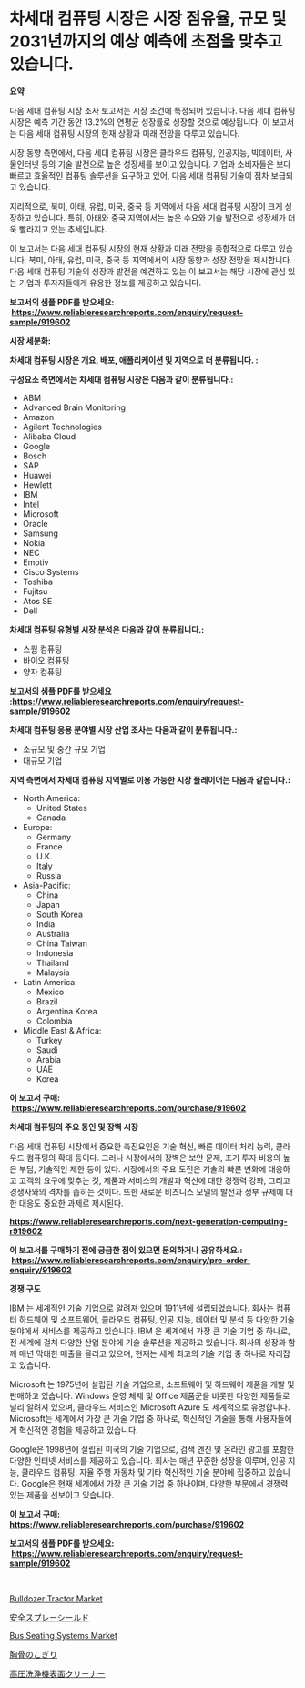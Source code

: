 <p><h1>차세대 컴퓨팅 시장은 시장 점유율, 규모 및 2031년까지의 예상 예측에 초점을 맞추고 있습니다.</h1></p><p><strong>요약</strong></p>
<p><p>다음 세대 컴퓨팅 시장 조사 보고서는 시장 조건에 특정되어 있습니다. 다음 세대 컴퓨팅 시장은 예측 기간 동안 13.2%의 연평균 성장률로 성장할 것으로 예상됩니다. 이 보고서는 다음 세대 컴퓨팅 시장의 현재 상황과 미래 전망을 다루고 있습니다. </p><p>시장 동향 측면에서, 다음 세대 컴퓨팅 시장은 클라우드 컴퓨팅, 인공지능, 빅데이터, 사물인터넷 등의 기술 발전으로 높은 성장세를 보이고 있습니다. 기업과 소비자들은 보다 빠르고 효율적인 컴퓨팅 솔루션을 요구하고 있어, 다음 세대 컴퓨팅 기술이 점차 보급되고 있습니다.</p><p>지리적으로, 북미, 아태, 유럽, 미국, 중국 등 지역에서 다음 세대 컴퓨팅 시장이 크게 성장하고 있습니다. 특히, 아태와 중국 지역에서는 높은 수요와 기술 발전으로 성장세가 더욱 빨라지고 있는 추세입니다.</p><p>이 보고서는 다음 세대 컴퓨팅 시장의 현재 상황과 미래 전망을 종합적으로 다루고 있습니다. 북미, 아태, 유럽, 미국, 중국 등 지역에서의 시장 동향과 성장 전망을 제시합니다. 다음 세대 컴퓨팅 기술의 성장과 발전을 예견하고 있는 이 보고서는 해당 시장에 관심 있는 기업과 투자자들에게 유용한 정보를 제공하고 있습니다.</p></p>
<p><strong>보고서의 샘플 PDF를 받으세요: &nbsp;<a href="https://www.reliableresearchreports.com/enquiry/request-sample/919602">https://www.reliableresearchreports.com/enquiry/request-sample/919602</a></strong></p>
<p><strong>시장 세분화:</strong></p>
<p><strong> 차세대 컴퓨팅 시장은 개요, 배포, 애플리케이션 및 지역으로 더 분류됩니다. :</strong></p>
<p><strong>구성요소 측면에서는 차세대 컴퓨팅 시장은 다음과 같이 분류됩니다.:</strong></p>
<p><ul><li>ABM</li><li>Advanced Brain Monitoring</li><li>Amazon</li><li>Agilent Technologies</li><li>Alibaba Cloud</li><li>Google</li><li>Bosch</li><li>SAP</li><li>Huawei</li><li>Hewlett</li><li>IBM</li><li>Intel</li><li>Microsoft</li><li>Oracle</li><li>Samsung</li><li>Nokia</li><li>NEC</li><li>Emotiv</li><li>Cisco Systems</li><li>Toshiba</li><li>Fujitsu</li><li>Atos SE</li><li>Dell</li></ul></p>
<p><strong> 차세대 컴퓨팅 유형별 시장 분석은 다음과 같이 분류됩니다.:</strong></p>
<p><ul><li>스웜 컴퓨팅</li><li>바이오 컴퓨팅</li><li>양자 컴퓨팅</li></ul></p>
<p><strong>보고서의 샘플 PDF를 받으세요 :<a href="https://www.reliableresearchreports.com/enquiry/request-sample/919602">https://www.reliableresearchreports.com/enquiry/request-sample/919602</a></strong></p>
<p><strong> 차세대 컴퓨팅 응용 분야별 시장 산업 조사는 다음과 같이 분류됩니다.:</strong></p>
<p><ul><li>소규모 및 중간 규모 기업</li><li>대규모 기업</li></ul></p>
<p><strong>지역 측면에서 차세대 컴퓨팅 지역별로 이용 가능한 시장 플레이어는 다음과 같습니다.:</strong></p>
<p><ul>
    <li>
        North America:
        <ul>
            <li>United States</li>
            <li>Canada</li>
        </ul>
    </li>
    <li>
        Europe:
        <ul>
            <li>Germany</li>
            <li>France</li>
            <li>U.K.</li>
            <li>Italy</li>
            <li>Russia</li>
        </ul>
    </li>
    <li>
        Asia-Pacific:
        <ul>
            <li>China</li>
            <li>Japan</li>
            <li>South Korea</li>
            <li>India</li>
            <li>Australia</li>
            <li>China Taiwan</li>
            <li>Indonesia</li>
            <li>Thailand</li>
            <li>Malaysia</li>
        </ul>
    </li>
    <li>
        Latin America:
        <ul>
            <li>Mexico</li>
            <li>Brazil</li>
            <li>Argentina Korea</li>
            <li>Colombia</li>
        </ul>
    </li>
    <li>
        Middle East & Africa:
        <ul>
            <li>Turkey</li>
            <li>Saudi</li>
            <li>Arabia</li>
            <li>UAE</li>
            <li>Korea</li>
        </ul>
    </li>
    </ul></p>
<p><strong>이 보고서 구매: &nbsp;<a href="https://www.reliableresearchreports.com/purchase/919602">https://www.reliableresearchreports.com/purchase/919602</a></strong></p>
<p><strong>차세대 컴퓨팅의 주요 동인 및 장벽 시장</strong></p>
<p><p>다음 세대 컴퓨팅 시장에서 중요한 촉진요인은 기술 혁신, 빠른 데이터 처리 능력, 클라우드 컴퓨팅의 확대 등이다. 그러나 시장에서의 장벽은 보안 문제, 초기 투자 비용의 높은 부담, 기술적인 제한 등이 있다. 시장에서의 주요 도전은 기술의 빠른 변화에 대응하고 고객의 요구에 맞추는 것, 제품과 서비스의 개발과 혁신에 대한 경쟁력 강화, 그리고 경쟁사와의 격차를 좁히는 것이다. 또한 새로운 비즈니스 모델의 발전과 정부 규제에 대한 대응도 중요한 과제로 제시된다.</p></p>
<p><strong><a href="https://www.reliableresearchreports.com/next-generation-computing-r919602">https://www.reliableresearchreports.com/next-generation-computing-r919602</a></strong></p>
<p><strong>이 보고서를 구매하기 전에 궁금한 점이 있으면 문의하거나 공유하세요.: &nbsp;<a href="https://www.reliableresearchreports.com/enquiry/pre-order-enquiry/919602">https://www.reliableresearchreports.com/enquiry/pre-order-enquiry/919602</a></strong></p>
<p><strong>경쟁 구도</strong></p>
<p><p>IBM 는 세계적인 기술 기업으로 알려져 있으며 1911년에 설립되었습니다. 회사는 컴퓨터 하드웨어 및 소프트웨어, 클라우드 컴퓨팅, 인공 지능, 데이터 및 분석 등 다양한 기술 분야에서 서비스를 제공하고 있습니다. IBM 은 세계에서 가장 큰 기술 기업 중 하나로, 전 세계에 걸쳐 다양한 산업 분야에 기술 솔루션을 제공하고 있습니다. 회사의 성장과 함께 매년 막대한 매출을 올리고 있으며, 현재는 세계 최고의 기술 기업 중 하나로 자리잡고 있습니다.</p><p>Microsoft 는 1975년에 설립된 기술 기업으로, 소프트웨어 및 하드웨어 제품을 개발 및 판매하고 있습니다. Windows 운영 체제 및 Office 제품군을 비롯한 다양한 제품들로 널리 알려져 있으며, 클라우드 서비스인 Microsoft Azure 도 세계적으로 유명합니다. Microsoft는 세계에서 가장 큰 기술 기업 중 하나로, 혁신적인 기술을 통해 사용자들에게 혁신적인 경험을 제공하고 있습니다.</p><p>Google은 1998년에 설립된 미국의 기술 기업으로, 검색 엔진 및 온라인 광고를 포함한 다양한 인터넷 서비스를 제공하고 있습니다. 회사는 매년 꾸준한 성장을 이루며, 인공 지능, 클라우드 컴퓨팅, 자율 주행 자동차 및 기타 혁신적인 기술 분야에 집중하고 있습니다. Google은 현재 세계에서 가장 큰 기술 기업 중 하나이며, 다양한 부문에서 경쟁력 있는 제품을 선보이고 있습니다.</p></p>
<p><strong>이 보고서 구매: &nbsp; <a href="https://www.reliableresearchreports.com/purchase/919602">https://www.reliableresearchreports.com/purchase/919602</a></strong></p>
<p><strong>보고서의 샘플 PDF를 받으세요: &nbsp;<a href="https://www.reliableresearchreports.com/enquiry/request-sample/919602">https://www.reliableresearchreports.com/enquiry/request-sample/919602</a></strong><strong></strong></p>
<p>&nbsp;</p>
<p><p><a href="https://www.linkedin.com/pulse/bulldozer-tractor-market-research-report-reveals-latest-trends-hpjff?trackingId=oYR3YuBZGQAO8%2BwIG1Dgog%3D%3D">Bulldozer Tractor Market</a></p><p><a href="https://medium.com/@isabeleterson7845/%E5%AE%89%E5%85%A8%E3%82%B9%E3%83%97%E3%83%AC%E3%83%BC%E3%82%B7%E3%83%BC%E3%83%AB%E3%83%89%E5%B8%82%E5%A0%B4-%E5%B8%82%E5%A0%B4%E3%82%B7%E3%82%A7%E3%82%A2-%E5%B8%82%E5%A0%B4%E3%83%88%E3%83%AC%E3%83%B3%E3%83%89-%E3%81%8A%E3%82%88%E3%81%B3%E5%B0%86%E6%9D%A5%E3%81%AE%E6%88%90%E9%95%B7%E3%81%AE%E6%8E%A2%E6%B1%82-c256e4823f54">安全スプレーシールド</a></p><p><a href="https://www.linkedin.com/pulse/global-bus-seating-systems-market-size-trends-insights-projections-ug1df?trackingId=lo1x0Hwfv07GoOA4Ojmu0Q%3D%3D">Bus Seating Systems Market</a></p><p><a href="https://github.com/one-cool-chick/Market-Research-Report-List-1/blob/main/384949422057.md">胸骨のこぎり</a></p><p><a href="https://medium.com/@jackieshlerin98056/%E5%9C%A7%E5%8A%9B%E6%B4%97%E6%B5%84%E6%A9%9F%E3%82%B5%E3%83%BC%E3%83%95%E3%82%A7%E3%82%B9%E3%82%AF%E3%83%AA%E3%83%BC%E3%83%8A%E3%83%BC%E5%B8%82%E5%A0%B4%E3%81%AF-%E5%B8%82%E5%A0%B4%E3%82%B7%E3%82%A7%E3%82%A2-%E5%B8%82%E5%A0%B4%E5%8B%95%E5%90%91-%E5%B8%82%E5%A0%B4%E6%88%90%E9%95%B7%E3%81%AB%E9%96%A2%E3%81%99%E3%82%8B%E6%83%85%E5%A0%B1%E3%82%92%E6%8F%90%E4%BE%9B%E3%81%97%E3%81%BE%E3%81%99-be4f3be8319e">高圧洗浄機表面クリーナー</a></p></p>